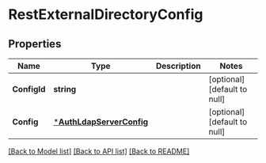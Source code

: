 # RestExternalDirectoryConfig

## Properties
Name | Type | Description | Notes
------------ | ------------- | ------------- | -------------
**ConfigId** | **string** |  | [optional] [default to null]
**Config** | [***AuthLdapServerConfig**](authLdapServerConfig.md) |  | [optional] [default to null]

[[Back to Model list]](../../README.md#documentation-for-models) [[Back to API list]](../../README.md#documentation-for-api-endpoints) [[Back to README]](../../README.md)


